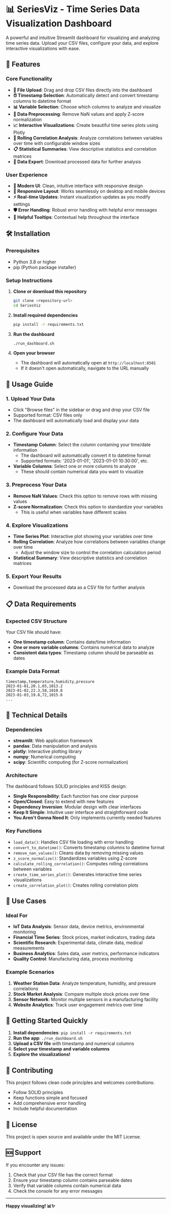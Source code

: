 # 📊 SeriesViz - Time Series Data Visualization Dashboard

A powerful and intuitive Streamlit dashboard for visualizing and analyzing time series data. Upload your CSV files, configure your data, and explore interactive visualizations with ease.

## 🚀 Features

### Core Functionality
- **📁 File Upload**: Drag and drop CSV files directly into the dashboard
- **⏰ Timestamp Selection**: Automatically detect and convert timestamp columns to datetime format
- **📊 Variable Selection**: Choose which columns to analyze and visualize
- **🔧 Data Preprocessing**: Remove NaN values and apply Z-score normalization
- **📈 Interactive Visualizations**: Create beautiful time series plots using Plotly
- **🔄 Rolling Correlation Analysis**: Analyze correlations between variables over time with configurable window sizes
- **📋 Statistical Summaries**: View descriptive statistics and correlation matrices
- **💾 Data Export**: Download processed data for further analysis

### User Experience
- **🎨 Modern UI**: Clean, intuitive interface with responsive design
- **📱 Responsive Layout**: Works seamlessly on desktop and mobile devices
- **⚡ Real-time Updates**: Instant visualization updates as you modify settings
- **🛡️ Error Handling**: Robust error handling with helpful error messages
- **📖 Helpful Tooltips**: Contextual help throughout the interface

## 🛠️ Installation

### Prerequisites
- Python 3.8 or higher
- pip (Python package installer)

### Setup Instructions

1. **Clone or download this repository**
   ```bash
   git clone <repository-url>
   cd SeriesViz
   ```

2. **Install required dependencies**
   ```bash
   pip install -r requirements.txt
   ```

3. **Run the dashboard**
   ```bash
   ./run_dashboard.sh
   ```

4. **Open your browser**
   - The dashboard will automatically open at `http://localhost:8501`
   - If it doesn't open automatically, navigate to the URL manually

## 📖 Usage Guide

### 1. Upload Your Data
- Click "Browse files" in the sidebar or drag and drop your CSV file
- Supported format: CSV files only
- The dashboard will automatically load and display your data

### 2. Configure Your Data
- **Timestamp Column**: Select the column containing your time/date information
  - The dashboard will automatically convert it to datetime format
  - Supported formats: '2023-01-01', '2023-01-01 10:30:00', etc.
- **Variable Columns**: Select one or more columns to analyze
  - These should contain numerical data you want to visualize

### 3. Preprocess Your Data
- **Remove NaN Values**: Check this option to remove rows with missing values
- **Z-score Normalization**: Check this option to standardize your variables
  - This is useful when variables have different scales

### 4. Explore Visualizations
- **Time Series Plot**: Interactive plot showing your variables over time
- **Rolling Correlation**: Analyze how correlations between variables change over time
  - Adjust the window size to control the correlation calculation period
- **Statistical Summary**: View descriptive statistics and correlation matrices

### 5. Export Your Results
- Download the processed data as a CSV file for further analysis

## 📋 Data Requirements

### Expected CSV Structure
Your CSV file should have:
- **One timestamp column**: Contains date/time information
- **One or more variable columns**: Contains numerical data to analyze
- **Consistent data types**: Timestamp column should be parseable as dates

### Example Data Format
```csv
timestamp,temperature,humidity,pressure
2023-01-01,20.1,65,1013.2
2023-01-02,22.3,58,1010.8
2023-01-03,19.8,72,1015.6
...
```

## 🔧 Technical Details

### Dependencies
- **streamlit**: Web application framework
- **pandas**: Data manipulation and analysis
- **plotly**: Interactive plotting library
- **numpy**: Numerical computing
- **scipy**: Scientific computing (for Z-score normalization)

### Architecture
The dashboard follows SOLID principles and KISS design:
- **Single Responsibility**: Each function has one clear purpose
- **Open/Closed**: Easy to extend with new features
- **Dependency Inversion**: Modular design with clear interfaces
- **Keep It Simple**: Intuitive user interface and straightforward code
- **You Aren't Gonna Need It**: Only implements currently needed features

### Key Functions
- `load_data()`: Handles CSV file loading with error handling
- `convert_to_datetime()`: Converts timestamp columns to datetime format
- `remove_nan_values()`: Cleans data by removing missing values
- `z_score_normalize()`: Standardizes variables using Z-score
- `calculate_rolling_correlation()`: Computes rolling correlations between variables
- `create_time_series_plot()`: Generates interactive time series visualizations
- `create_correlation_plot()`: Creates rolling correlation plots

## 🎯 Use Cases

### Ideal For
- **IoT Data Analysis**: Sensor data, device metrics, environmental monitoring
- **Financial Time Series**: Stock prices, market indicators, trading data
- **Scientific Research**: Experimental data, climate data, medical measurements
- **Business Analytics**: Sales data, user metrics, performance indicators
- **Quality Control**: Manufacturing data, process monitoring

### Example Scenarios
1. **Weather Station Data**: Analyze temperature, humidity, and pressure correlations
2. **Stock Market Analysis**: Compare multiple stock prices over time
3. **Sensor Network**: Monitor multiple sensors in a manufacturing facility
4. **Website Analytics**: Track user engagement metrics over time

## 🚀 Getting Started Quickly

1. **Install dependencies**: `pip install -r requirements.txt`
2. **Run the app**: `./run_dashboard.sh`
3. **Upload a CSV file** with timestamp and numerical columns
4. **Select your timestamp and variable columns**
5. **Explore the visualizations!**

## 🤝 Contributing

This project follows clean code principles and welcomes contributions:
- Follow SOLID principles
- Keep functions simple and focused
- Add comprehensive error handling
- Include helpful documentation

## 📄 License

This project is open source and available under the MIT License.

## 🆘 Support

If you encounter any issues:
1. Check that your CSV file has the correct format
2. Ensure your timestamp column contains parseable dates
3. Verify that variable columns contain numerical data
4. Check the console for any error messages

---

**Happy visualizing! 📊✨**
